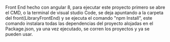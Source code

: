 Front End hecho con angular 8, para ejecutar este proyecto primero se abre el CMD, o la terminal de visual studio Code, se deja apuntando a la carpeta del front(LibraryFrontEnd) y se ejecuta el comando "npm Install", este comando instalara todas las dependencias del proyecto alojadas en el Package.json, ya una vez ejecutado, se corren los proyectos y ya se pueden usar.
